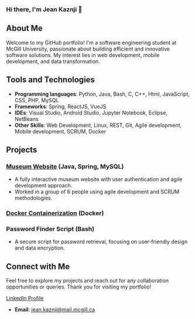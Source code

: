 ### Hi there, I'm Jean Kaznji 👋

## About Me

Welcome to my GitHub portfolio! I'm a software engineering student at McGill University, passionate about building efficient and innovative software solutions. My interest lies in web development, mobile development, and data transformation.

## Tools and Technologies
- **Programming languages**: Python, Java, Bash, C, C++, Html, JavaScript, CSS, PHP, MySQL
- **Frameworks**: Spring, ReactJS, VueJS
- **IDEs**: Visual Studio, Android Studio, Jupyter Notebook, Eclipse, NetBeans
- **Other Skills**: Web Development, Linux, REST, Git, Agile development, Mobile development, SCRUM, Docker

## Projects

### [Museum Website](https://github.com/McGill-ECSE321-Fall2022/project-group-07) (Java, Spring, MySQL)
- A fully interactive museum website with user authentication and agile development approach.
- Worked in a group of 6 people using agile development and SCRUM methodologies.

### [Docker Containerization](https://github.com/JeanKa25/Docker-Containerization) (Docker)

### Password Finder Script (Bash)
- A secure script for password retrieval, focusing on user-friendly design and data encryption.

## Connect with Me

Feel free to explore my projects and reach out for any collaboration opportunities or queries. Thank you for visiting my portfolio!

[LinkedIn Profile](https://www.linkedin.com/in/jean-kaznji/)

- **Email**: jean.kaznji@mail.mcgill.ca


<!--
**JeanKa25/Jeanka25** is a ✨ _special_ ✨ repository because its `README.md` (this file) appears on your GitHub profile.

Here are some ideas to get you started:

- 🔭 I’m currently working on ...
- 🌱 I’m currently learning ...
- 👯 I’m looking to collaborate on ...
- 🤔 I’m looking for help with ...
- 💬 Ask me about ...
- 📫 How to reach me: ...
- 😄 Pronouns: ...
- ⚡ Fun fact: ...
-->
